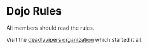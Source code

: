 Dojo Rules
==========

All members should read the rules.

Visit the [deadlyvipers organization](https://github.com/deadlyvipers) which started it all.

